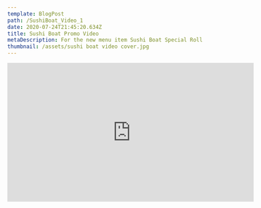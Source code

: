 ```yaml
---
template: BlogPost
path: /SushiBoat_Video_1
date: 2020-07-24T21:45:20.634Z
title: Sushi Boat Promo Video
metaDescription: For the new menu item Sushi Boat Special Roll
thumbnail: /assets/sushi boat video cover.jpg
---
```

<div class="iframe-container">

<center><iframe width="560" height="315" src="https://www.youtube.com/embed/eKY8czpLZcE" frameborder="0" allow="accelerometer; autoplay; encrypted-media; gyroscope; picture-in-picture" allowfullscreen></iframe></center>

</div>
